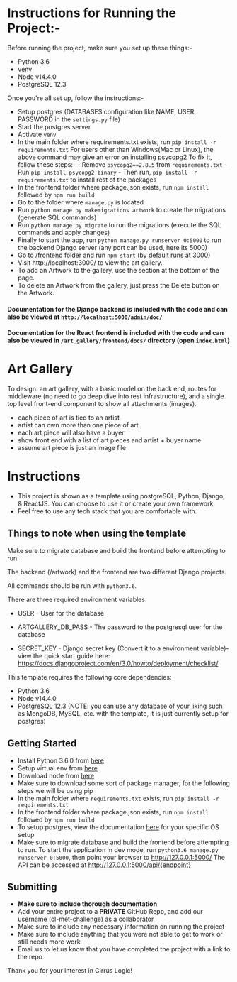 # Instructions for Running the Project:-
Before running the project, make sure you set up these things:-

- Python 3.6
- venv
- Node v14.4.0
- PostgreSQL 12.3

Once you're all set up, follow the instructions:-

- Setup postgres (DATABASES configuration like NAME, USER, PASSWORD in the `settings.py` file)
- Start the postgres server
- Activate `venv`
- In the main folder where requirements.txt exists, run `pip install -r requirements.txt`
    For users other than Windows(Mac or Linux), the above command may give an error on installing psycopg2
    To fix it, follow these steps:- 
        - Remove `psycopg2==2.8.5` from `requirements.txt`
        - Run `pip install psycopg2-binary`
        - Then run, `pip install -r requirements.txt` to install rest of the packages
- In the frontend folder where package.json exists, run `npm install` followed by `npm run build`
- Go to the folder where `manage.py` is located
- Run `python manage.py makemigrations artwork` to create the migrations (generate SQL commands)
- Run `python manage.py migrate` to run the migrations (execute the SQL commands and apply changes)
- Finally to start the app, run `python manage.py runserver 0:5000` to run the backend Django server (any port can be used, here its 5000)
- Go to /frontend folder and run `npm start` (by default runs at 3000)
- Visit http://localhost:3000/ to view the art gallery.
- To add an Artwork to the gallery, use the section at the bottom of the page.
- To delete an Artwork from the gallery, just press the Delete button on the Artwork.

#### Documentation for the Django backend is included with the code and can also be viewed at `http://localhost:5000/admin/doc/`
#### Documentation for the React frontend is included with the code and can also be viewed in `/art_gallery/frontend/docs/` directory (open `index.html`)

# Art Gallery

To design: an art gallery, with a basic model on the back end, routes for middleware (no need to go deep dive into rest infrastructure), and a single top level front-end component to show all attachments (images). 

- each piece of art is tied to an artist
- artist can own more than one piece of art
- each art piece will also have a buyer
- show front end with a list of art pieces and artist + buyer name
- assume art piece is just an image file

# Instructions
- This project is shown as a template using postgreSQL, Python, Django, & ReactJS.  You can choose to use it or create your own framework.
- Feel free to use any tech stack that you are comfortable with.

## Things to note when using the template

Make sure to migrate database and build the frontend before attempting to run.

The backend (/artwork) and the frontend are two different Django projects.

All commands should be run with `python3.6`.

There are three required environment variables: 

- USER - User for the database

- ARTGALLERY_DB_PASS - The password to the postgresql user for the database

- SECRET_KEY - Django secret key (Convert it to a environment variable)- view the quick start guide here: https://docs.djangoproject.com/en/3.0/howto/deployment/checklist/

This template requires the following core dependencies:

- Python 3.6
- Node v14.4.0
- PostgreSQL 12.3 (NOTE: you can use any database of your liking such as MongoDB, MySQL, etc. with the template, it is just currently setup for postgres)

## Getting Started

- Install Python 3.6.0 from [here](https://www.python.org/downloads/release/python-360/)
- Setup virtual env from [here](https://docs.python.org/3/library/venv.html)
- Download node from [here](https://nodejs.org/download/release/v14.4.0/)
- Make sure to download some sort of package manager, for the following steps we will be using pip
- In the main folder where `requirements.txt` exists, run `pip install -r requirements.txt`
- In the frontend folder where package.json exists, run `npm install` followed by `npm run build`
- To setup postgres, view the documentation [here](https://www.postgresql.org/docs/12/index.html) for your specific OS setup
- Make sure to migrate database and build the frontend before attempting to run.
To start the application in dev mode, run `python3.6 manage.py runserver 0:5000`, then point your browser to http://127.0.0.1:5000/
The API can be accessed at http://127.0.0.1:5000/api/{endpoint}

## Submitting

- **Make sure to include thorough documentation**
- Add your entire project to a **PRIVATE** GitHub Repo, and add our username (cl-met-challenge) as a collaborator
- Make sure to include any necessary information on running the project
- Make sure to include anything that you were not able to get to work or still needs more work
- Email us to let us know that you have completed the project with a link to the repo

Thank you for your interest in Cirrus Logic!
